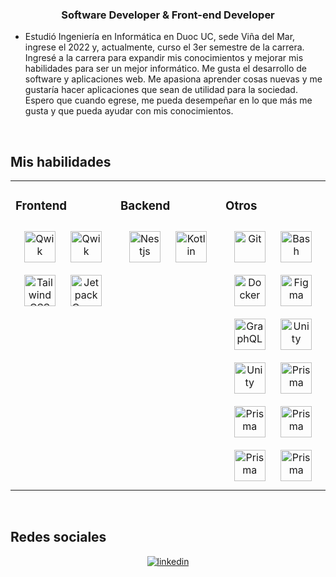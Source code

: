 ### <div align="center"> Software Developer & Front-end Developer </div>

- Estudió Ingeniería en Informática en Duoc UC, sede Viña del Mar, ingrese el 2022 y, actualmente, curso el 3er semestre de la carrera. Ingresé a la carrera para expandir mis conocimientos y mejorar mis habilidades para ser un mejor informático. Me gusta el desarrollo de software y aplicaciones web. Me apasiona aprender cosas nuevas y me gustaría hacer aplicaciones que sean de utilidad para la sociedad. Espero que cuando egrese, me pueda desempeñar en lo que más me gusta y que pueda ayudar con mis conocimientos.

<br/>

## Mis habilidades
<table><tr><td valign="top" width="33%">

### Frontend
<div align="center">
  
<a href="https://astro.build/" target="_blank"><img style="margin: 10px" src="https://seeklogo.com/images/A/astro-icon-logo-44253BACEE-seeklogo.com.png" alt="Qwik" height="50" /></a>
<a href="https://qwik.builder.io/" target="_blank"><img style="margin: 10px" src="https://seeklogo.com/images/Q/qwik-icon-logo-48EC4793C2-seeklogo.com.png" alt="Qwik" height="50" /></a>
<a href="https://www.tailwindcss.com/" target="_blank"><img style="margin: 10px" src="https://profilinator.rishav.dev/skills-assets/tailwindcss.svg" alt="Tailwind CSS" height="50" /></a>
<a><img style="margin: 10px" src="https://avatars.githubusercontent.com/u/71742764?s=48&v=4" alt="Jetpack Compose" height="50" /></a>
</div>

</td><td valign="top" width="33%">

### Backend
<div align="center">
<a href="https://nestjs.com/" target="_blank"><img style="margin: 10px" src="https://cdn.icon-icons.com/icons2/2699/PNG/512/nestjs_logo_icon_169927.png" alt="Nestjs" height="50" /></a>
<a href="https://kotlinlang.org/" target="_blank"><img style="margin: 10px" src="https://upload.wikimedia.org/wikipedia/commons/thumb/0/06/Kotlin_Icon.svg/512px-Kotlin_Icon.svg.png?20171012085709" alt="Kotlin" height="50" /></a>  
</div>

</td><td valign="top" width="33%">

### Otros
<div align="center">
<a href="https://github.com/" target="_blank"><img style="margin: 10px" src="https://profilinator.rishav.dev/skills-assets/git-scm-icon.svg" alt="Git" height="50" /></a>
<a href="https://www.gnu.org/software/bash/" target="_blank"><img style="margin: 10px" src="https://profilinator.rishav.dev/skills-assets/gnu_bash-icon.svg" alt="Bash" height="50" /></a>
<a href="https://www.docker.com/" target="_blank"><img style="margin: 10px" src="https://profilinator.rishav.dev/skills-assets/docker-original-wordmark.svg" alt="Docker" height="50" /></a>
<a href="https://www.figma.com/" target="_blank"><img style="margin: 10px" src="https://profilinator.rishav.dev/skills-assets/figma-icon.svg" alt="Figma" height="50" /></a>
<a href="https://graphql.org/" target="_blank"><img style="margin: 10px" src="https://profilinator.rishav.dev/skills-assets/graphql.png" alt="GraphQL" height="50" /></a>
<a href="https://unity.com/" target="_blank"><img style="margin: 10px" src="https://profilinator.rishav.dev/skills-assets/unity.png" alt="Unity" height="50" /></a>
<a href="https://www.unrealengine.com" target="_blank"><img style="margin: 10px" src="https://cdn.icon-icons.com/icons2/2389/PNG/512/unreal_engine_logo_icon_144771.png" alt="Unity" height="50" /></a>
<a href="https://www.prisma.io/" target="_blank"><img style="margin: 10px" src="https://profilinator.rishav.dev/skills-assets/prisma.png" alt="Prisma" height="50" /></a>
<a href="https://planetscale.com/" target="_blank"><img style="margin: 10px" src="https://cdn.icon-icons.com/icons2/3914/PNG/512/planetscale_logo_icon_248841.png" alt="Prisma" height="50" /></a>
<a href="https://hyprland.org/" target="_blank"><img style="margin: 10px" src="https://styles.redditmedia.com/t5_6sciw0/styles/communityIcon_h3cvittvupi91.png?width=256&s=a89b8e62bc319df287e24875ff779c352402013b" alt="Prisma" height="50" /></a>
<a href="https://garudalinux.org/" target="_blank"><img style="margin: 10px" src="https://upload.wikimedia.org/wikipedia/commons/8/88/Garuda-blue-sgs.svg" alt="Prisma" height="50" /></a>
<a href="https://archlinux.org/" target="_blank"><img style="margin: 10px" src="https://live.mrf.io/statics/i/ps/www.muylinux.com/wp-content/uploads/2010/10/arch-linux-logo.png?width=1200&enable=upscale" alt="Prisma" height="50" /></a>
</div>

</td></tr></table>

<br/>

## Redes sociales
<div align="center">
<a href="https://linkedin.com/in/mauricio-herrera-ortega" target="_blank">
<img src=https://img.shields.io/badge/linkedin-%231E77B5.svg?&style=for-the-badge&logo=linkedin&logoColor=white alt=linkedin style="margin-bottom: 5px;" />
</a>
</div>
